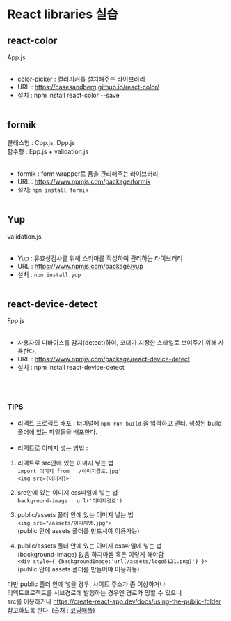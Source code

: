 # React libraries 실습

## react-color
App.js <br/><br/>
- color-picker : 컬러피커를 설치해주는 라이브러리 <br>
- URL : https://casesandberg.github.io/react-color/   <br/>
- 설치 : npm install react-color --save<br/><br/>

## formik
클래스형 : Cpp.js, Dpp.js <br>
함수형 : Epp.js + validation.js  <br/><br/>
- formik : form wrapper로 폼을 관리해주는 라이브러리 <br />
- URL : https://www.npmjs.com/package/formik <br/>
- 설치: `npm install formik` <br/><br/>

## Yup
validation.js <br/><br/>
- Yup : 유효성검사를 위해 스키마를 작성하여 관리하는 라이브러리 <br/>
- URL : https://www.npmjs.com/package/yup <br>
- 설치 : `npm install yup`<br/><br/>

## react-device-detect
Fpp.js<br><br>
- 사용자의 디바이스를 감지(detect)하여, 코더가 지정한 스타일로 보여주기 위해 사용한다.<br>
- URL : https://www.npmjs.com/package/react-device-detect <br>
- 설치 : npm install react-device-detect

 <br/><br/>

### TIPS
- 리액트 프로젝트 배포 :
터미널에 `npm run build` 을 입력하고 엔터.
생성된 build 폴더에 있는 파일들을 배포한다.<br><br>
- 리액트로 이미지 넣는 방법 : <br>
1. 리액트로 src안에 있는 이미지 넣는 법<br>
`import 이미지 from './이미지경로.jpg'`<br>
`<img src={이미지}>`<br>

2. src안에 있는 이미지 css파일에 넣는 법 <br>
`background-image : url('이미지경로')`<br>

3. public/assets 폴더 안에 있는 이미지 넣는 법 <br>
`<img src="/assets/이미지명.jpg">`<br>
(public 안에 assets 폴더를 만드셔야 이용가능)<br>

4. public/assets 폴더 안에 있는 이미지 css파일에 넣는 법 <br>
(background-image) 없음 하지마셈 혹은 이렇게 해야함<br>
`<div style={ {backgroundImage:'url(/assets/logo5121.png)'} }>`<br>
(public 안에 assets 폴더를 만들어야 이용가능)<br>
 
다만 public 폴더 안에 넣을 경우, 사이트 주소가 좀 이상하거나<br>
리액트프로젝트를 서브경로에 발행하는 경우엔 경로가 망할 수 있으니<br>  src를 이용하거나
https://create-react-app.dev/docs/using-the-public-folder 참고하도록 한다. (출처 : [코딩애플](https://online.codingapple.com/forums/topic/image-url-%EC%A7%88%EB%AC%B8-%EC%9E%88%EC%8A%B5%EB%8B%88%EB%8B%A4/)) 

